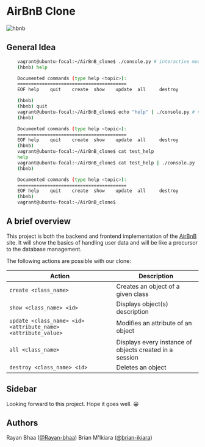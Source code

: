 # AirBnB Clone

![hbnb](https://s3.amazonaws.com/alx-intranet.hbtn.io/uploads/medias/2018/6/65f4a1dd9c51265f49d0.png?X-Amz-Algorithm=AWS4-HMAC-SHA256&X-Amz-Credential=AKIARDDGGGOUSBVO6H7D%2F20230306%2Fus-east-1%2Fs3%2Faws4_request&X-Amz-Date=20230306T054218Z&X-Amz-Expires=86400&X-Amz-SignedHeaders=host&X-Amz-Signature=5a40d16061e6b14b03ac2c7f86355823fa0c8688982c62dea0953149dcffb464)

## General Idea

```sh
	vagrant@ubuntu-focal:~/AirBnB_clone$ ./console.py # interactive mode
	(hbnb) help

	Documented commands (type help <topic>):
	========================================
	EOF	help	quit	create	show 	update	all 	destroy

	(hbnb)
	(hbnb) quit
	vagrant@ubuntu-focal:~/AirBnB_clone$ echo "help" | ./console.py # non-interactive mode
	(hbnb)

	Documented commands (type help <topic>):
	========================================
	EOF	help	quit	create	show 	update	all 	destroy
	(hbnb)
	vagrant@ubuntu-focal:~/AirBnB_clone$ cat test_help
	help
	vagrant@ubuntu-focal:~/AirBnB_clone$ cat test_help | ./console.py
	(hbnb)

	Documented commands (type help <topic>):
	========================================
	EOF	help	quit	create	show 	update	all 	destroy
	(hbnb)
	vagrant@ubuntu-focal:~/AirBnB_clone$
```

## A brief overview

This project is both the backend and frontend implementation of the [AirBnB](https://www.airbnb.com) site. It will show the basics of handling user data and will be like a precursor to the database management.

The following actions are possible with our clone:

| Action | Description |
| -- | -- |
| `create <class_name>` | Creates an object of a given class |
| `show <class_name> <id>` | Displays object(s) description |
| `update <class_name> <id> <attribute_name> <attribute_value>` | Modifies an attribute of an object |
| `all <class_name>` | Displays every instance of objects created in a session |
| `destroy <class_name> <id>` | Deletes an object |

## Sidebar

Looking forward to this project. Hope it goes well. :grinning:

## Authors

Rayan Bhaa ([@Rayan-bhaa](https://github.com/Rayan-bhaa))
Brian M'Ikiara ([@brian-ikiara](https://github.com/brian-ikiara))
